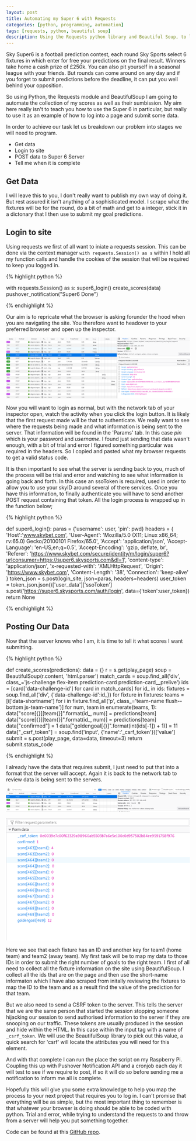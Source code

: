 ```yaml
---
layout: post
title: Automating my Super 6 with Requests
categories: [python, programming, automation]
tags: [requests, python, beautiful soup]
description: Using the Requests python library and Beautiful Soup, to login and then submit data to an online form. 
---
```


Sky Super6 is a football prediction contest, each round Sky Sports select 6 fixtures in which enter for free your predictions on the final result. Winners take home a cash prize of £250k. You can also pit yourself in a seasonal league with your friends. But rounds can come around on any day and if you forget to submit predictions before the deadline, it can put you well behind your opposition. 

So using Python, the Requests module and BeautifulSoup I am going to automate the collection of my scores as well as their sumbission. My aim here really isn't to teach you how to use the Super 6 in particular, but really to use it as an example of how to log into a page and submit some data.

In order to achieve our task let us breakdown our problem into stages we will need to program.
* Get data
* Login to site
* POST data to Super 6 Server
* Tell me when it is complete

## Get Data
I will leave this to you, I don't really want to publish my own way of doing it. But rest assured it isn't anything of a sophisticated model. I scrape what the fixtures will be for the round, do a bit of math and get to a integer, stick it in a dictonary that I then use to submit my goal predictions. 

## Login to site
Using requests we first of all want to iniate a requests session. This can be done via the context manager `with requests.Session() as s` within I hold all my function calls and handle the cookies of the session that will be required to keep you logged in.

{% highlight python %}

with requests.Session() as s:
    super6_login()
    create_scores(data)
    pushover_notification("Super6 Done")

{% endhighlight %}

 Our aim is to repricate what the browser is asking forunder the hood when you are navigating the site. You therefore want to headover to your preferred browser and open up the inspector. 

[![Logging into Super6](/assets/super6-automation/super6-login-post.png)](/assets/super6-automation/super6-login-post.png)

Now you will want to login as normal, but with the network tab of your inspector open, watch the activity when you click the login button. It is likely that the first request made will be that to authenticate. We really want to see where the requests being made and what information is being sent to the server. That information will be found in the 'Params' tab. In this case *pin* which is your password and *username*. I found just sending that data wasn't enough, with a bit of trial and error I figured something particular was required in the headers. So I copied and pasted what my browser requests to get a valid status code. 

It is then important to see what the server is sending back to you, much of the process will be trial and error and watching to see what information is going back and forth. In this case an ssoToken is required, used in order to allow you to use your skyID around several of there services. Once you have this information, to finally authenticate you will have to send another POST request containing that token. All the login process is wrapped up in the function below;

{% highlight python %}

def super6_login():
    paras = {'username': user, 'pin': pwd}
    headers =  {    
                'Host':'www.skybet.com',
                'User-Agent': 'Mozilla/5.0 (X11; Linux x86_64; rv:65.0) Gecko/20100101 Firefox/65.0',
                'Accept': 'application/json',
                'Accept-Language': 'en-US,en;q=0.5',
                'Accept-Encoding': 'gzip, deflate, br',
                'Referer': 'https://www.skybet.com/secure/identity/m/login/super6?urlconsumer=https://super6.skysports.com&dl=1',
                'content-type': 'application/json',
                'x-requested-with': 'XMLHttpRequest',
                'Origin': 'https://www.skybet.com',
                'Content-Length': '38',
                'Connection': 'keep-alive'
    }
    token_json = s.post(login_site, json=paras, headers=headers)
    user_token = token_json.json()['user_data']['ssoToken']
    s.post('https://super6.skysports.com/auth/login', data={'token':user_token})
    return None

{% endhighlight %}

## Posting Our Data

Now that the server knows who I am, it is time to tell it what scores I want submitting.

{% highlight python %}

def create_scores(predictions):
    data = {}
    r = s.get(play_page)
    soup = BeautifulSoup(r.content, 'html.parser')
    match_cards = soup.find_all('div', class_='js-challenge flex-item prediction-card prediction-card__prelive')
    ids = [card['data-challenge-id'] for card in match_cards]
    for id_ in ids:
        fixtures = soup.find_all('div', {'data-challenge-id':id_})
        for fixture in fixtures:
            teams = [i['data-shortname'] for i in fixture.find_all('p', class_='team-name flush--bottom js-team-name')]
            for num, team in enumerate(teams, 1):
                data["score[{}][team{}]".format(id_, num)] = predictions[team]
                data["score[{}][team{}]".format(id_, num)] = predictions[team]
    data["confirmed"] = 1
    data["goldengoal[{}]".format(int(ids[-1]) + 1)] = 11
    data["_csrf_token"] = soup.find('input', {'name':'_csrf_token'})['value']
    submit = s.post(play_page, data=data, timeout=3)
    return submit.status_code

{% endhighlight %}

I already have the data that requires submit, I just need to put that into a format that the server will accept. Again it is back to the network tab to review data is being sent to the servers. 

![Super6 Post Request](/assets/super6-automation/super6-play-url.png)

![Super6 Post Request](/assets/super6-automation/super6-play-scores.png)

Here we see that each fixture has an ID and another key for team1 (home team) and team2 (away team). My first task will be to map my data to those IDs in order to submit the right number of goals to the right team. I first of all need to collect all the fixture information on the site using BeautifulSoup. I collect all the ids that are on the page and then use the short-name informaton which I have also scraped from initally reviewing the fixtures to map the ID to the team and as a result find the value of the prediction for that team. 

But we also need to send a CSRF token to the server. This tells the server that we are the same person that started the session stopping someone hijacking our session to send authorised information to the server if they are snooping on our traffic. These tokens are usually produced in the session and hide within the HTML. In this case within the input tag with a name of `_csrf_token`. We will use the BeautifulSoup library to pick out this value, a quick search for 'csrf' will locate the attributes you will need for this element. 

And with that complete I can run the place the script on my Raspberry Pi. Coupling this up with Pushover Notification API and a cronjob each day it will test to see if we require to post, if so it will do so before sending me a notification to inform me all is complete. 

Hopefully this will give you some extra knowledge to help you map the process to your next project that requires you to log in. I can't promise that everything will be as simple, but the most important thing to remember is that whatever your browser is doing should be able to be coded with python. Trial and error, while trying to understand the requests to and throw from a server will help you put something together. 

Code can be found at this [GitHub repo](https://github.com/spacedlevo/submit_super6).